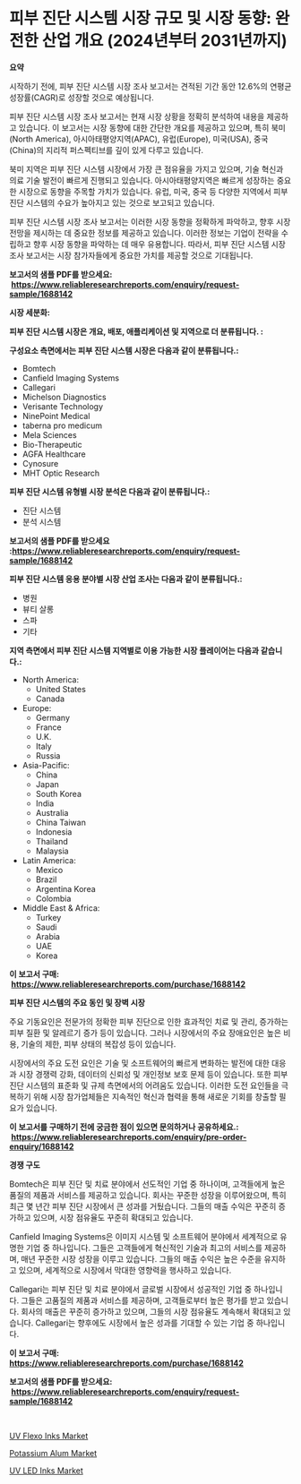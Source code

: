 <p><h1>피부 진단 시스템 시장 규모 및 시장 동향: 완전한 산업 개요 (2024년부터 2031년까지)</h1></p><p><strong>요약</strong></p>
<p><p>시작하기 전에, 피부 진단 시스템 시장 조사 보고서는 견적된 기간 동안 12.6%의 연평균 성장률(CAGR)로 성장할 것으로 예상됩니다.</p><p>피부 진단 시스템 시장 조사 보고서는 현재 시장 상황을 정확히 분석하여 내용을 제공하고 있습니다. 이 보고서는 시장 동향에 대한 간단한 개요를 제공하고 있으며, 특히 북미(North America), 아시아태평양지역(APAC), 유럽(Europe), 미국(USA), 중국(China)의 지리적 퍼스펙티브를 깊이 있게 다루고 있습니다.</p><p>북미 지역은 피부 진단 시스템 시장에서 가장 큰 점유율을 가지고 있으며, 기술 혁신과 의료 기술 발전이 빠르게 진행되고 있습니다. 아시아태평양지역은 빠르게 성장하는 중요한 시장으로 동향을 주목할 가치가 있습니다. 유럽, 미국, 중국 등 다양한 지역에서 피부 진단 시스템의 수요가 높아지고 있는 것으로 보고되고 있습니다.</p><p>피부 진단 시스템 시장 조사 보고서는 이러한 시장 동향을 정확하게 파악하고, 향후 시장 전망을 제시하는 데 중요한 정보를 제공하고 있습니다. 이러한 정보는 기업이 전략을 수립하고 향후 시장 동향을 파악하는 데 매우 유용합니다. 따라서, 피부 진단 시스템 시장 조사 보고서는 시장 참가자들에게 중요한 가치를 제공할 것으로 기대됩니다.</p></p>
<p><strong>보고서의 샘플 PDF를 받으세요: &nbsp;<a href="https://www.reliableresearchreports.com/enquiry/request-sample/1688142">https://www.reliableresearchreports.com/enquiry/request-sample/1688142</a></strong></p>
<p><strong>시장 세분화:</strong></p>
<p><strong> 피부 진단 시스템 시장은 개요, 배포, 애플리케이션 및 지역으로 더 분류됩니다. :</strong></p>
<p><strong>구성요소 측면에서는 피부 진단 시스템 시장은 다음과 같이 분류됩니다.:</strong></p>
<p><ul><li>Bomtech</li><li>Canfield Imaging Systems</li><li>Callegari</li><li>Michelson Diagnostics</li><li>Verisante Technology</li><li>NinePoint Medical</li><li>taberna pro medicum</li><li>Mela Sciences</li><li>Bio-Therapeutic</li><li>AGFA Healthcare</li><li>Cynosure</li><li>MHT Optic Research</li></ul></p>
<p><strong> 피부 진단 시스템 유형별 시장 분석은 다음과 같이 분류됩니다.:</strong></p>
<p><ul><li>진단 시스템</li><li>분석 시스템</li></ul></p>
<p><strong>보고서의 샘플 PDF를 받으세요 :<a href="https://www.reliableresearchreports.com/enquiry/request-sample/1688142">https://www.reliableresearchreports.com/enquiry/request-sample/1688142</a></strong></p>
<p><strong> 피부 진단 시스템 응용 분야별 시장 산업 조사는 다음과 같이 분류됩니다.:</strong></p>
<p><ul><li>병원</li><li>뷰티 살롱</li><li>스파</li><li>기타</li></ul></p>
<p><strong>지역 측면에서 피부 진단 시스템 지역별로 이용 가능한 시장 플레이어는 다음과 같습니다.:</strong></p>
<p><ul>
    <li>
        North America:
        <ul>
            <li>United States</li>
            <li>Canada</li>
        </ul>
    </li>
    <li>
        Europe:
        <ul>
            <li>Germany</li>
            <li>France</li>
            <li>U.K.</li>
            <li>Italy</li>
            <li>Russia</li>
        </ul>
    </li>
    <li>
        Asia-Pacific:
        <ul>
            <li>China</li>
            <li>Japan</li>
            <li>South Korea</li>
            <li>India</li>
            <li>Australia</li>
            <li>China Taiwan</li>
            <li>Indonesia</li>
            <li>Thailand</li>
            <li>Malaysia</li>
        </ul>
    </li>
    <li>
        Latin America:
        <ul>
            <li>Mexico</li>
            <li>Brazil</li>
            <li>Argentina Korea</li>
            <li>Colombia</li>
        </ul>
    </li>
    <li>
        Middle East & Africa:
        <ul>
            <li>Turkey</li>
            <li>Saudi</li>
            <li>Arabia</li>
            <li>UAE</li>
            <li>Korea</li>
        </ul>
    </li>
    </ul></p>
<p><strong>이 보고서 구매: &nbsp;<a href="https://www.reliableresearchreports.com/purchase/1688142">https://www.reliableresearchreports.com/purchase/1688142</a></strong></p>
<p><strong>피부 진단 시스템의 주요 동인 및 장벽 시장</strong></p>
<p><p>주요 기동요인은 전문가의 정확한 피부 진단으로 인한 효과적인 치료 및 관리, 증가하는 피부 질환 및 알레르기 증가 등이 있습니다. 그러나 시장에서의 주요 장애요인은 높은 비용, 기술의 제한, 피부 상태의 복잡성 등이 있습니다.</p><p>시장에서의 주요 도전 요인은 기술 및 소프트웨어의 빠르게 변화하는 발전에 대한 대응과 시장 경쟁력 강화, 데이터의 신뢰성 및 개인정보 보호 문제 등이 있습니다. 또한 피부 진단 시스템의 표준화 및 규제 측면에서의 어려움도 있습니다. 이러한 도전 요인들을 극복하기 위해 시장 참가업체들은 지속적인 혁신과 협력을 통해 새로운 기회를 창출할 필요가 있습니다.</p></p>
<p><strong>이 보고서를 구매하기 전에 궁금한 점이 있으면 문의하거나 공유하세요.: &nbsp;<a href="https://www.reliableresearchreports.com/enquiry/pre-order-enquiry/1688142">https://www.reliableresearchreports.com/enquiry/pre-order-enquiry/1688142</a></strong></p>
<p><strong>경쟁 구도</strong></p>
<p><p>Bomtech은 피부 진단 및 치료 분야에서 선도적인 기업 중 하나이며, 고객들에게 높은 품질의 제품과 서비스를 제공하고 있습니다. 회사는 꾸준한 성장을 이루어왔으며, 특히 최근 몇 년간 피부 진단 시장에서 큰 성과를 거뒀습니다. 그들의 매출 수익은 꾸준히 증가하고 있으며, 시장 점유율도 꾸준히 확대되고 있습니다.</p><p>Canfield Imaging Systems은 이미지 시스템 및 소프트웨어 분야에서 세계적으로 유명한 기업 중 하나입니다. 그들은 고객들에게 혁신적인 기술과 최고의 서비스를 제공하며, 매년 꾸준한 시장 성장을 이루고 있습니다. 그들의 매출 수익은 높은 수준을 유지하고 있으며, 세계적으로 시장에서 막대한 영향력을 행사하고 있습니다.</p><p>Callegari는 피부 진단 및 치료 분야에서 글로벌 시장에서 성공적인 기업 중 하나입니다. 그들은 고품질의 제품과 서비스를 제공하며, 고객들로부터 높은 평가를 받고 있습니다. 회사의 매출은 꾸준히 증가하고 있으며, 그들의 시장 점유율도 계속해서 확대되고 있습니다. Callegari는 향후에도 시장에서 높은 성과를 기대할 수 있는 기업 중 하나입니다.</p></p>
<p><strong>이 보고서 구매: &nbsp; <a href="https://www.reliableresearchreports.com/purchase/1688142">https://www.reliableresearchreports.com/purchase/1688142</a></strong></p>
<p><strong>보고서의 샘플 PDF를 받으세요: &nbsp;<a href="https://www.reliableresearchreports.com/enquiry/request-sample/1688142">https://www.reliableresearchreports.com/enquiry/request-sample/1688142</a></strong><strong></strong></p>
<p>&nbsp;</p>
<p><p><a href="https://github.com/globismark/Market-Research-Report-List-2/blob/main/uv-flexo-inks-market.md">UV Flexo Inks Market</a></p><p><a href="https://github.com/timeliteaut/Market-Research-Report-List-1/blob/main/potassium-alum-market.md">Potassium Alum Market</a></p><p><a href="https://github.com/bobicer/Market-Research-Report-List-2/blob/main/uv-led-inks-market.md">UV LED Inks Market</a></p></p>